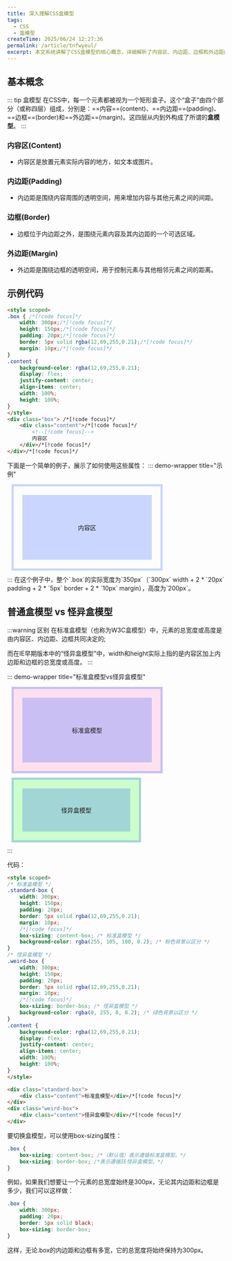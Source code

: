 ```yaml
---
title: 深入理解CSS盒模型
tags:
  - CSS
  - 盒模型
createTime: 2025/06/24 12:27:36
permalink: /article/tnfwyeul/
excerpt: 本文系统讲解了CSS盒模型的核心概念，详细解析了内容区、内边距、边框和外边距的作用，通过代码示例对比了标准盒模型和怪异盒模型的差异，并介绍了如何使用box-sizing属性控制盒模型的计算方式。
---
```

## 基本概念
::: tip 盒模型
在CSS中，每一个元素都被视为一个矩形盒子。这个“盒子”由四个部分（或称四层）组成，分别是：==内容==(content)、==内边距==(padding)、==边框==(border)和==外边距==(margin)。这四层从内到外构成了所谓的**盒模型**。
:::
### 内容区(Content)
- 内容区是放置元素实际内容的地方，如文本或图片。
### 内边距(Padding)
- 内边距是围绕内容周围的透明空间，用来增加内容与其他元素之间的间距。
### 边框(Border)
- 边框位于内边距之外，是围绕元素内容及其内边距的一个可选区域。
### 外边距(Margin)
- 外边距是围绕边框的透明空间，用于控制元素与其他相邻元素之间的距离。
## 示例代码

```html
<style scoped>
.box { /*[!code focus]*/
    width: 300px;/*[!code focus]*/
    height: 150px;/*[!code focus]*/
    padding: 20px;/*[!code focus]*/
    border: 5px solid rgba(12,69,255,0.21);/*[!code focus]*/
    margin: 10px;/*[!code focus]*/
}
.content {
    background-color: rgba(12,69,255,0.21);
    display: flex;
    justify-content: center;
    align-items: center;
    width: 100%;
    height: 100%;
}
</style>
<div class="box"> /*[!code focus]*/
    <div class="content">/*[!code focus]*/
        <!--[!code focus]-->
        内容区
    </div>/*[!code focus]*/
</div>/*[!code focus]*/
```

下面是一个简单的例子，展示了如何使用这些属性：
::: demo-wrapper title="示例"
<style scoped>
.box {
    width: 300px;
    height: 150px;
    padding: 20px;
    border: 5px solid rgba(12,69,255,0.21);
    margin: 10px;
}
.content {
    background-color: rgba(12,69,255,0.21);
    display: flex;
    justify-content: center;
    align-items: center;
    width: 100%;
    height: 100%;
}
</style>
<div class="box">
    <div class="content">
        内容区
    </div>
</div>
:::
在这个例子中，整个`.box`的实际宽度为`350px`（`300px` width + 2 * `20px` padding + 2 * `5px` border + 2 * `10px` margin），高度为`200px`。

## 普通盒模型 vs 怪异盒模型

:::warning 区别
在标准盒模型（也称为W3C盒模型）中，元素的总宽度或高度是由内容区、内边距、边框共同决定的;

而在IE早期版本中的“怪异盒模型”中，width和height实际上指的是内容区加上内边距和边框的总宽度或高度。
:::

::: demo-wrapper title="标准盒模型vs怪异盒模型"
<style scoped>
/* 标准盒模型 */
.standard-box {
    width: 300px;
    height: 150px;
    padding: 20px;
    border: 5px solid rgba(12,69,255,0.21);
    margin: 10px;
    box-sizing: content-box; /* 标准盒模型 */
    background-color: rgba(255, 105, 180, 0.2); /* 粉色背景以区分 */
}
/* 怪异盒模型 */
.weird-box {
    width: 300px;
    height: 150px;
    padding: 20px;
    border: 5px solid rgba(12,69,255,0.21);
    margin: 10px;
    box-sizing: border-box; /* 怪异盒模型 */
    background-color: rgba(0, 255, 0, 0.2); /* 绿色背景以区分 */
}
.content {
    background-color: rgba(12,69,255,0.21);
    display: flex;
    justify-content: center;
    align-items: center;
    width: 100%;
    height: 100%;
}
</style>
<div class="standard-box">
    <div class="content">标准盒模型</div>
</div>
<div class="weird-box">
    <div class="content">怪异盒模型</div>
</div>
:::

代码：
```html
<style scoped>
/* 标准盒模型 */
.standard-box {
    width: 300px;
    height: 150px;
    padding: 20px;
    border: 5px solid rgba(12,69,255,0.21);
    margin: 10px;
    /*[!code focus]*/
    box-sizing: content-box; /* 标准盒模型 */
    background-color: rgba(255, 105, 180, 0.2); /* 粉色背景以区分 */
}
/* 怪异盒模型 */
.weird-box {
    width: 300px;
    height: 150px;
    padding: 20px;
    border: 5px solid rgba(12,69,255,0.21);
    margin: 10px;
    /*[!code focus]*/
    box-sizing: border-box; /* 怪异盒模型 */
    background-color: rgba(0, 255, 0, 0.2); /* 绿色背景以区分 */
}
.content {
    background-color: rgba(12,69,255,0.21);
    display: flex;
    justify-content: center;
    align-items: center;
    width: 100%;
    height: 100%;
}
</style>

<div class="standard-box">
    <div class="content">标准盒模型</div>/*[!code focus]*/
</div>
<div class="weird-box">
    <div class="content">怪异盒模型</div>/*[!code focus]*/
</div>
```

要切换盒模型，可以使用box-sizing属性：
```css
.box {
    box-sizing: content-box; /*（默认值）表示遵循标准盒模型。*/
    box-sizing: border-box; /*表示遵循IE怪异盒模型。*/
}
```

例如，如果我们想要让一个元素的总宽度始终是300px，无论其内边距和边框是多少，我们可以这样做：

```css
.box {
    width: 300px;
    padding: 20px;
    border: 5px solid black;
    box-sizing: border-box;
}
```
这样，无论.box的内边距和边框有多宽，它的总宽度将始终保持为300px。
